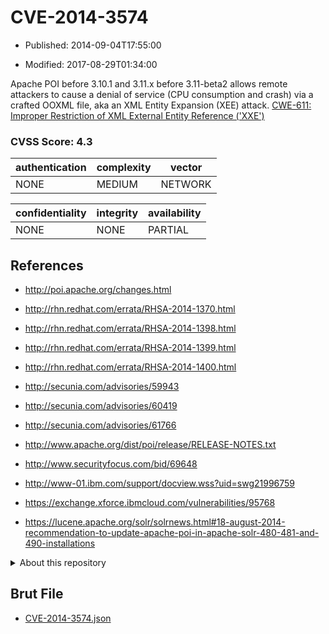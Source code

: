 # CVE-2014-3574

- Published: 2014-09-04T17:55:00

- Modified: 2017-08-29T01:34:00

Apache POI before 3.10.1 and 3.11.x before 3.11-beta2 allows remote attackers to cause a denial of service (CPU consumption and crash) via a crafted OOXML file, aka an XML Entity Expansion (XEE) attack. <a href="http://cwe.mitre.org/data/definitions/611.html" target="_blank">CWE-611: Improper Restriction of XML External Entity Reference ('XXE')</a>

### CVSS Score: **4.3**

| authentication | complexity | vector |
| --- | --- | --- |
| NONE | MEDIUM | NETWORK |

| confidentiality | integrity | availability |
| --- | --- | --- |
| NONE | NONE | PARTIAL |

## References

* http://poi.apache.org/changes.html

* http://rhn.redhat.com/errata/RHSA-2014-1370.html

* http://rhn.redhat.com/errata/RHSA-2014-1398.html

* http://rhn.redhat.com/errata/RHSA-2014-1399.html

* http://rhn.redhat.com/errata/RHSA-2014-1400.html

* http://secunia.com/advisories/59943

* http://secunia.com/advisories/60419

* http://secunia.com/advisories/61766

* http://www.apache.org/dist/poi/release/RELEASE-NOTES.txt

* http://www.securityfocus.com/bid/69648

* http://www-01.ibm.com/support/docview.wss?uid=swg21996759

* https://exchange.xforce.ibmcloud.com/vulnerabilities/95768

* https://lucene.apache.org/solr/solrnews.html#18-august-2014-recommendation-to-update-apache-poi-in-apache-solr-480-481-and-490-installations

<details>
<summary>About this repository</summary> 

  This repository is part of the project [Live Hack CVE](https://github.com/Live-Hack-CVE). Main website can be found [www.live-hack.org](https://www.live-hack.org) 
  
  Made by [Sn0wAlice](https://github.com/Sn0wAlice) for the people that care about security and need to have a feed of the latest CVEs. Hope you enjoy it, don't forget to star the repo and follow me on [Twitter](https://twitter.com/Sn0wAlice) and [Github](https://github.com/Sn0wAlice). And that is my [personnal website](https://www.alice-snow.me/)

  - [Home Page](https://github.com/Live-Hack-CVE)
  - [Framework](https://github.com/Live-Hack-CVE/cve-framework)
  - [CVE database](https://github.com/Live-Hack-CVE/full_database)
  - [Changelog](https://github.com/Live-Hack-CVE/Changelog)
</details>

## Brut File

* [CVE-2014-3574.json](https://raw.githubusercontent.com/Live-Hack-CVE/full_database/main/cves/2014/CVE-2014-3574.json)

